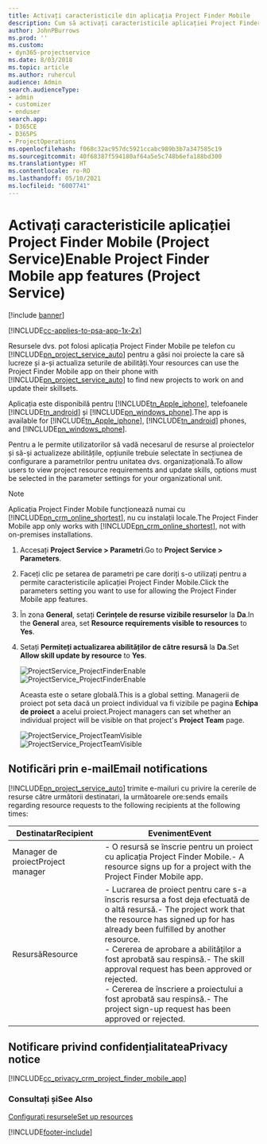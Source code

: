 ```yaml
---
title: Activați caracteristicile din aplicația Project Finder Mobile
description: Cum să activați caracteristicile aplicației Project Finder Mobile pentru Project Service
author: JohnPBurrows
ms.prod: ''
ms.custom:
- dyn365-projectservice
ms.date: 8/03/2018
ms.topic: article
ms.author: ruhercul
audience: Admin
search.audienceType:
- admin
- customizer
- enduser
search.app:
- D365CE
- D365PS
- ProjectOperations
ms.openlocfilehash: f068c32ac957dc5921ccabc989b3b7a347585c19
ms.sourcegitcommit: 40f68387f594180af64a5e5c748b6efa188bd300
ms.translationtype: HT
ms.contentlocale: ro-RO
ms.lasthandoff: 05/10/2021
ms.locfileid: "6007741"
---
```

# <a name="enable-project-finder-mobile-app-features-project-service"></a><span data-ttu-id="f5a2e-103">Activați caracteristicile aplicației Project Finder Mobile (Project Service)</span><span class="sxs-lookup"><span data-stu-id="f5a2e-103">Enable Project Finder Mobile app features (Project Service)</span></span>

[!include [banner](../includes/psa-now-project-operations.md)]

[!INCLUDE[cc-applies-to-psa-app-1x-2x](../includes/cc-applies-to-psa-app-1x-2x.md)]

<span data-ttu-id="f5a2e-104">Resursele dvs. pot folosi aplicația Project Finder Mobile pe telefon cu [!INCLUDE[pn_project_service_auto](../includes/pn-project-service-auto.md)] pentru a găsi noi proiecte la care să lucreze și a-și actualiza seturile de abilități.</span><span class="sxs-lookup"><span data-stu-id="f5a2e-104">Your resources can use the Project Finder Mobile app on their phone with [!INCLUDE[pn_project_service_auto](../includes/pn-project-service-auto.md)] to find new projects to work on and update their skillsets.</span></span>  
  
 <span data-ttu-id="f5a2e-105">Aplicația este disponibilă pentru [!INCLUDE[tn_Apple_iphone](../includes/tn-apple-iphone.md)], telefoanele [!INCLUDE[tn_android](../includes/tn-android.md)] și [!INCLUDE[pn_windows_phone](../includes/pn-windows-phone.md)].</span><span class="sxs-lookup"><span data-stu-id="f5a2e-105">The app is available for [!INCLUDE[tn_Apple_iphone](../includes/tn-apple-iphone.md)], [!INCLUDE[tn_android](../includes/tn-android.md)] phones, and [!INCLUDE[pn_windows_phone](../includes/pn-windows-phone.md)].</span></span>  
    
 <span data-ttu-id="f5a2e-106">Pentru a le permite utilizatorilor să vadă necesarul de resurse al proiectelor și să-și actualizeze abilitățile, opțiunile trebuie selectate în secțiunea de configurare a parametrilor pentru unitatea dvs. organizațională.</span><span class="sxs-lookup"><span data-stu-id="f5a2e-106">To allow users to view project resource requirements and update skills, options must be selected in the parameter settings for your organizational unit.</span></span>
  
> [!NOTE]
>  <span data-ttu-id="f5a2e-107">Aplicația Project Finder Mobile funcționează numai cu [!INCLUDE[pn_crm_online_shortest](../includes/pn-crm-online-shortest.md)], nu cu instalații locale.</span><span class="sxs-lookup"><span data-stu-id="f5a2e-107">The Project Finder Mobile app only works with [!INCLUDE[pn_crm_online_shortest](../includes/pn-crm-online-shortest.md)], not with on-premises installations.</span></span>  
  
1. <span data-ttu-id="f5a2e-108">Accesați **Project Service > Parametri**.</span><span class="sxs-lookup"><span data-stu-id="f5a2e-108">Go to **Project Service > Parameters**.</span></span>  
  
2. <span data-ttu-id="f5a2e-109">Faceți clic pe setarea de parametri pe care doriți s-o utilizați pentru a permite caracteristicile aplicației Project Finder Mobile.</span><span class="sxs-lookup"><span data-stu-id="f5a2e-109">Click the parameters setting you want to use for allowing the Project Finder Mobile app features.</span></span>  
  
3. <span data-ttu-id="f5a2e-110">În zona **General**, setați **Cerințele de resurse vizibile resurselor** la **Da**.</span><span class="sxs-lookup"><span data-stu-id="f5a2e-110">In the **General** area, set **Resource requirements visible to resources** to **Yes**.</span></span>  
  
4. <span data-ttu-id="f5a2e-111">Setați **Permiteți actualizarea abilităților de către resursă** la **Da**.</span><span class="sxs-lookup"><span data-stu-id="f5a2e-111">Set **Allow skill update by resource** to **Yes**.</span></span>  
  
   <span data-ttu-id="f5a2e-112">![ProjectService_ProjectFinderEnable](../psa/media/project-service-project-finder-enable.png "ProjectService_ProjectFinderEnable")</span><span class="sxs-lookup"><span data-stu-id="f5a2e-112">![ProjectService_ProjectFinderEnable](../psa/media/project-service-project-finder-enable.png "ProjectService_ProjectFinderEnable")</span></span>  
  
   <span data-ttu-id="f5a2e-113">Aceasta este o setare globală.</span><span class="sxs-lookup"><span data-stu-id="f5a2e-113">This is a global setting.</span></span> <span data-ttu-id="f5a2e-114">Managerii de proiect pot seta dacă un proiect individual va fi vizibile pe pagina **Echipa de proiect** a acelui proiect.</span><span class="sxs-lookup"><span data-stu-id="f5a2e-114">Project managers can set whether an individual project will be visible on that project's **Project Team** page.</span></span>  
  
   <span data-ttu-id="f5a2e-115">![ProjectService_ProjectTeamVisible](../psa/media/project-service-project-team-visible.png "ProjectService_ProjectTeamVisible")</span><span class="sxs-lookup"><span data-stu-id="f5a2e-115">![ProjectService_ProjectTeamVisible](../psa/media/project-service-project-team-visible.png "ProjectService_ProjectTeamVisible")</span></span>  
  
## <a name="email-notifications"></a><span data-ttu-id="f5a2e-116">Notificări prin e-mail</span><span class="sxs-lookup"><span data-stu-id="f5a2e-116">Email notifications</span></span>  
 [!INCLUDE[pn_project_service_auto](../includes/pn-project-service-auto.md)] <span data-ttu-id="f5a2e-117">trimite e-mailuri cu privire la cererile de resurse către următorii destinatari, la următoarele ore:</span><span class="sxs-lookup"><span data-stu-id="f5a2e-117">sends emails regarding resource requests to the following recipients at the following times:</span></span>  
  
|<span data-ttu-id="f5a2e-118">Destinatar</span><span class="sxs-lookup"><span data-stu-id="f5a2e-118">Recipient</span></span>|<span data-ttu-id="f5a2e-119">Eveniment</span><span class="sxs-lookup"><span data-stu-id="f5a2e-119">Event</span></span>|  
|---------------|-----------|  
|<span data-ttu-id="f5a2e-120">Manager de proiect</span><span class="sxs-lookup"><span data-stu-id="f5a2e-120">Project manager</span></span>|<span data-ttu-id="f5a2e-121">- O resursă se înscrie pentru un proiect cu aplicația Project Finder Mobile.</span><span class="sxs-lookup"><span data-stu-id="f5a2e-121">- A resource signs up for a project with the Project Finder Mobile app.</span></span>|  
|<span data-ttu-id="f5a2e-122">Resursă</span><span class="sxs-lookup"><span data-stu-id="f5a2e-122">Resource</span></span>|<span data-ttu-id="f5a2e-123">- Lucrarea de proiect pentru care s-a înscris resursa a fost deja efectuată de o altă resursă.</span><span class="sxs-lookup"><span data-stu-id="f5a2e-123">- The project work that the resource has signed up for has already been fulfilled by another resource.</span></span><br /><span data-ttu-id="f5a2e-124">- Cererea de aprobare a abilităților a fost aprobată sau respinsă.</span><span class="sxs-lookup"><span data-stu-id="f5a2e-124">- The skill approval request has been approved or rejected.</span></span><br /><span data-ttu-id="f5a2e-125">- Cererea de înscriere a proiectului a fost aprobată sau respinsă.</span><span class="sxs-lookup"><span data-stu-id="f5a2e-125">- The project sign-up request has been approved or rejected.</span></span>|  
  
## <a name="privacy-notice"></a><span data-ttu-id="f5a2e-126">Notificare privind confidențialitatea</span><span class="sxs-lookup"><span data-stu-id="f5a2e-126">Privacy notice</span></span>  
 [!INCLUDE[cc_privacy_crm_project_finder_mobile_app](../includes/cc-privacy-crm-project-finder-mobile-app.md)]  
  
### <a name="see-also"></a><span data-ttu-id="f5a2e-127">Consultați și</span><span class="sxs-lookup"><span data-stu-id="f5a2e-127">See Also</span></span>  
 [<span data-ttu-id="f5a2e-128">Configurați resursele</span><span class="sxs-lookup"><span data-stu-id="f5a2e-128">Set up resources</span></span>](../psa/set-up-resources.md)


[!INCLUDE[footer-include](../includes/footer-banner.md)]